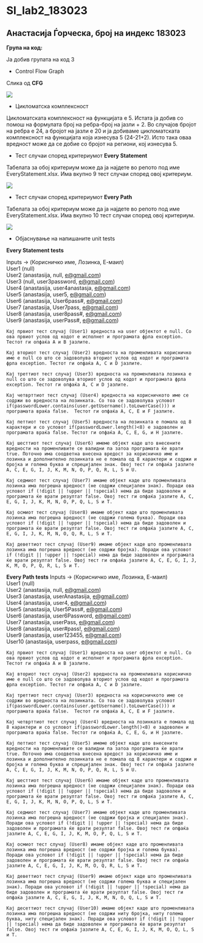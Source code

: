 # SI_lab2_183023
## Анастасија Ѓорческа, број на индекс 183023

**Група на код:**

Ја добив групата на код 3

* Control Flow Graph

Слика од **CFG**

![](ControlFlowGraph.jpg)


* Цикломатска комплексност

Цикломатската комплексност на функцијата е 5. Истата ја добив со помош на формулата број на ребра-број на јазли + 2. Во случајов бројот на ребра е 24, а бројот на јазли е 20 и ја добиваме цикломатската комплексност на функцијата која изнесува 5 (24-21+2). Исто така оваа вредност може да се добие со бројот на региони, кој изнесува 5.

* Тест случаи според критериумот **Every Statement**

Табелата за обој критериум може да ја најдете во репото под име EveryStatement.xlsx. 
Има вкупно 9 тест случаи според овој критериум.

![](Every_Statement.JPG)

* Тест случаи според критериумот **Every Path**

Табелата за обој критериум може да ја најдете во репото под име EveryStatement.xlsx. 
Има вкупно 10 тест случаи според овој критериум.

![](Every_Path.JPG)

* Објаснување на напишаните unit tests

**Every Statement tests**

Inputs -> (Корисничко име, Лозинка, Е-маил)\
User1 (null)\
User2 (anastasija, null, e@gmail.com)\
User3 (null, user3password, e@gmail.com)\
User4 (anastasija, user4anastasja, e@gmail.com)\
User5 (anastasija, user5, e@gmail.com)\
User6 (anastasija, User6pass#, e@gmail.com)\
User7 (anastasija, User7pass, e@gmail.com)\
User8 (anastasija, user8pass#, e@gmail.com)\
User9 (anastasija, userPass#, e@gmail.com)

```
Кај првиот тест случај (User1) вредноста на user објектот е null. Со ова првиот услов од кодот е исполнет и програмата фрла exception. Тестот ги опфаќа A и B јазлите. 

Кај вториот тест случај (User2) вредноста на променливата корисничко име е null со што се задоволува вториот услов од кодот и програмата фрла exception. Тестот ги опфаќа A, C и D јазлите.

Кај треттиот тест случај (User3) вредноста на променливата лозинка е null со што се задоволува вториот услов од кодот и програмата фрла exception. Тестот ги опфаќа A, C и D јазлите.

Кај четврттиот тест случај (User4) вредноста на корисничкото име се содржи во вредноста на лозинката. Со тоа се задоволува условот if(passwordLower.contains(user.getUsername().toLowerCase())) и програмата враќа false.  Тестот ги опфаќа A, C, E и F јазлите.

Кај петтиот тест случај (User5) вредноста на лозинката е помала од 8 карактери и со условот if(passwordLower.length()<8) е задоволен и програмата враќа false. Тестот ги опфаќа A, C, E, G, и H јазлите.

Kaj шесттиот тест случај (User6) имеме објект каде што внесените вредности на променливите се валидни па затоа програмата ќе врати true. Поточно има соодветна внесена вредост за корисничко име и лозинка и дополнително лозинката не е помала од 8 карактери и содржи и бројка и голема буква и спрецијален знак. Овој тест ги опфаќа јазлите A, C, E, G, I, J, K, M, N, O, P, Q, R, L, S и U.

Кај седмиот тест случај (User7) имаме објект каде што променливата лозинка има погрешна вредност (не содржи специјален знак). Поради ова условот if (!digit || !upper || !special) нема да биде задоволен и програмата ќе врати резултат false. Овој тест ги опфаќа јазлите A, C, E, G, I, J, K, M, N, O, P, Q, L, S и Т.

Кај осмиот тест случај (User8) имаме објект каде што променливата лозинка има погрешна вредност (не содржи голема буква). Поради ова условот if (!digit || !upper || !special) нема да биде задоволен и програмата ќе врати резултат false. Овој тест ги опфаќа јазлите A, C, E, G, I, J, K, M, N, O, Q, R, L, S и Т.

Кај деветтиот тест случај (User9) имаме објект каде што променливата лозинка има погрешна вредност (не содржи бројка). Поради ова условот if (!digit || !upper || !special) нема да биде задоволен и програмата ќе врати резултат false. Овој тест ги опфаќа јазлите A, C, E, G, I, J, K, M, O, P, Q, R, L, S и Т.

```

**Every Path tests**
Inputs -> (Корисничко име, Лозинка, Е-маил)\
User1 (null)\
User2 (anastasija, null, e@gmail.com)\
User3 (anastasija, userAnastasija, e@gmail.com)\
User4 (anastasija, user4, e@gmail.com)\
User5 (anastasija, User5Pass#, e@gmail.com)\
User6 (anastasija, user6Password, e@gmail.com)\
User7 (anastasija, userPass, e@gmail.com)\
User8 (anastasija, user#pass!, e@gmail.com)\
User9 (anastasija, user123455, e@gmail.com)\
User10 (anastasija, userpass, e@gmail.com)


```
Кај првиот тест случај (User1) вредноста на user објектот е null. Со ова првиот услов од кодот е исполнет и програмата фрла exception. Тестот ги опфаќа A и B јазлите. 

Кај вториот тест случај (User2) вредноста на променливата корисничко име е null со што се задоволува вториот услов од кодот и програмата фрла exception. Тестот ги опфаќа A, C и D јазлите.

Кај треттиот тест случај (User3) вредноста на корисничкото име се содржи во вредноста на лозинката. Со тоа се задоволува условот if(passwordLower.contains(user.getUsername().toLowerCase())) и програмата враќа false.  Тестот ги опфаќа A, C, E и F јазлите.

Кај четврттиот тест случај (User4) вредноста на лозинката е помала од 8 карактери и со условот if(passwordLower.length()<8) е задоволен и програмата враќа false. Тестот ги опфаќа A, C, E, G, и H јазлите.

Kaj петтиот тест случај (User5) имеме објект каде што внесените вредности на променливите се валидни па затоа програмата ќе врати true. Поточно има соодветна внесена вредост за корисничко име и лозинка и дополнително лозинката не е помала од 8 карактери и содржи и бројка и голема буква и спрецијален знак. Овој тест ги опфаќа јазлите A, C, E, G, I, J, K, M, N, O, P, Q, R, L, S и U.

Кај шесттиот тест случај (User6) имаме објект каде што променливата лозинка има погрешна вредност (не содржи специјален знак). Поради ова условот if (!digit || !upper || !special) нема да биде задоволен и програмата ќе врати резултат false. Овој тест ги опфаќа јазлите A, C, E, G, I, J, K, M, N, O, P, Q, L, S и Т.

Кај седмиот тест случај (User7) имаме објект каде што променливата лозинка има погрешна вредност (не содржи бројка и специјален знак). Поради ова условот if (!digit || !upper || !special) нема да биде задоволен и програмата ќе врати резултат false. Овој тест ги опфаќа јазлите A, C, E, G, I, J, K, M, O, P, Q, L, S и Т.

Кај осмиот тест случај (User8) имаме објект каде што променливата лозинка има погрешна вредност (не содржи бројка и голема буква). Поради ова условот if (!digit || !upper || !special) нема да биде задоволен и програмата ќе врати резултат false. Овој тест ги опфаќа јазлите A, C, E, G, I, J, K, M, O, Q, R, L, S и Т.

Кај деветтиот тест случај (User9) имаме објект каде што променливата лозинка има погрешна вредност (не содржи голема буква и специјален знак). Поради ова условот if (!digit || !upper || !special) нема да биде задоволен и програмата ќе врати резултат false. Овој тест ги опфаќа јазлите A, C, E, G, I, J, K, M, N, O, Q, L, S и Т.

Кај десеттиот тест случај (User10) имаме објект каде што променливата лозинка има погрешна вредност (не содржи ниту бројка, ниту голема буква, ниту специјален знак). Поради ова условот if (!digit || !upper || !special) нема да биде задоволен и програмата ќе врати резултат false. Овој тест ги опфаќа јазлите A, C, E, G, I, J, K, M, O, Q, L, S и Т.

```
